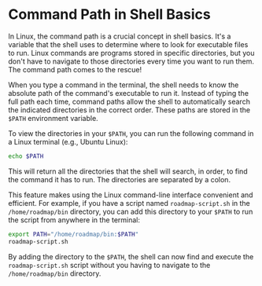 # Command Path in Shell Basics

In Linux, the command path is a crucial concept in shell basics. It's a variable that the shell uses to determine where to look for executable files to run. Linux commands are programs stored in specific directories, but you don't have to navigate to those directories every time you want to run them. The command path comes to the rescue!

When you type a command in the terminal, the shell needs to know the absolute path of the command's executable to run it. Instead of typing the full path each time, command paths allow the shell to automatically search the indicated directories in the correct order. These paths are stored in the `$PATH` environment variable.

To view the directories in your `$PATH`, you can run the following command in a Linux terminal (e.g., Ubuntu Linux):

```bash
echo $PATH
```

This will return all the directories that the shell will search, in order, to find the command it has to run. The directories are separated by a colon.

This feature makes using the Linux command-line interface convenient and efficient. For example, if you have a script named `roadmap-script.sh` in the `/home/roadmap/bin` directory, you can add this directory to your `$PATH` to run the script from anywhere in the terminal:

```bash
export PATH="/home/roadmap/bin:$PATH"
roadmap-script.sh
```

By adding the directory to the `$PATH`, the shell can now find and execute the `roadmap-script.sh` script without you having to navigate to the `/home/roadmap/bin` directory.
